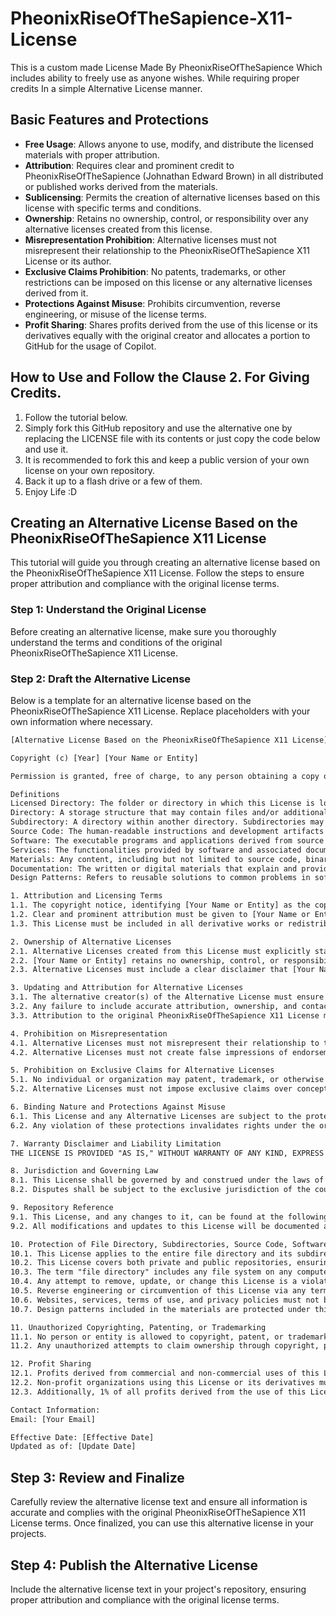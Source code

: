 # PheonixRiseOfTheSapience-X11-License
This is a custom made License Made By PheonixRiseOfTheSapience Which includes ability to freely use as anyone wishes. While requiring proper credits In a simple Alternative License manner.

## Basic Features and Protections

- **Free Usage**: Allows anyone to use, modify, and distribute the licensed materials with proper attribution.
- **Attribution**: Requires clear and prominent credit to PheonixRiseOfTheSapience (Johnathan Edward Brown) in all distributed or published works derived from the materials.
- **Sublicensing**: Permits the creation of alternative licenses based on this license with specific terms and conditions.
- **Ownership**: Retains no ownership, control, or responsibility over any alternative licenses created from this license.
- **Misrepresentation Prohibition**: Alternative licenses must not misrepresent their relationship to the PheonixRiseOfTheSapience X11 License or its author.
- **Exclusive Claims Prohibition**: No patents, trademarks, or other restrictions can be imposed on this license or any alternative licenses derived from it.
- **Protections Against Misuse**: Prohibits circumvention, reverse engineering, or misuse of the license terms.
- **Profit Sharing**: Shares profits derived from the use of this license or its derivatives equally with the original creator and allocates a portion to GitHub for the usage of Copilot.

## How to Use and Follow the Clause 2. For Giving Credits.
1. Follow the tutorial below.
2. Simply fork this GitHub repository and use the alternative one by replacing the LICENSE file with its contents or just copy the code below and use it.
3. It is recommended to fork this and keep a public version of your own license on your own repository.
4. Back it up to a flash drive or a few of them.
5. Enjoy Life :D

## Creating an Alternative License Based on the PheonixRiseOfTheSapience X11 License

This tutorial will guide you through creating an alternative license based on the PheonixRiseOfTheSapience X11 License. Follow the steps to ensure proper attribution and compliance with the original license terms.

### Step 1: Understand the Original License

Before creating an alternative license, make sure you thoroughly understand the terms and conditions of the original PheonixRiseOfTheSapience X11 License.

### Step 2: Draft the Alternative License

Below is a template for an alternative license based on the PheonixRiseOfTheSapience X11 License. Replace placeholders with your own information where necessary.

```txt
[Alternative License Based on the PheonixRiseOfTheSapience X11 License]

Copyright (c) [Year] [Your Name or Entity]

Permission is granted, free of charge, to any person obtaining a copy of this license and associated documentation files (the "License") to use, modify, and distribute this License or derivatives thereof, subject to the following conditions:

Definitions
Licensed Directory: The folder or directory in which this License is located, including all files, folders, and subdirectories within it.
Directory: A storage structure that may contain files and/or additional directories (subdirectories).
Subdirectory: A directory within another directory. Subdirectories may contain additional files, folders, and subdirectories.
Source Code: The human-readable instructions and development artifacts used to create software.
Software: The executable programs and applications derived from source code.
Services: The functionalities provided by software and associated documentation, including but not limited to web services, APIs, and cloud-based solutions.
Materials: Any content, including but not limited to source code, binaries, documentation, and related assets.
Documentation: The written or digital materials that explain and provide instructions for the use of the software and services.
Design Patterns: Refers to reusable solutions to common problems in software design, including but not limited to Singleton, Factory Method, Observer, and Strategy patterns along with Design Patterns in general as a whole collective.

1. Attribution and Licensing Terms
1.1. The copyright notice, identifying [Your Name or Entity] as the copyright holder, and this permission notice must be included in all copies or substantial portions of the Materials.
1.2. Clear and prominent attribution must be given to [Your Name or Entity] in all distributed or published works derived from the Materials, including visible credit in documentation, user interfaces, instructional materials, and publicly visible outputs.
1.3. This License must be included in all derivative works or redistributed versions of the Materials, ensuring the terms remain binding.

2. Ownership of Alternative Licenses
2.1. Alternative Licenses created from this License must explicitly state the ownership of the alternative version, identifying the alternative creator(s) or entity/entities as the owner(s).
2.2. [Your Name or Entity] retains no ownership, control, or responsibility over any Alternative Licenses.
2.3. Alternative Licenses must include a clear disclaimer that [Your Name or Entity] is not the owner or legal representative of the Alternative License.

3. Updating and Attribution for Alternative Licenses
3.1. The alternative creator(s) of the Alternative License must ensure that all relevant contact and attribution information is accurate and properly updated in the License text.
3.2. Any failure to include accurate attribution, ownership, and contact details may invalidate the legality of the Alternative License.
3.3. Attribution to the original PheonixRiseOfTheSapience X11 License must be preserved, but ownership credit for the alternative version must not imply ownership or endorsement by [Your Name or Entity].

4. Prohibition on Misrepresentation
4.1. Alternative Licenses must not misrepresent their relationship to the PheonixRiseOfTheSapience X11 License or its author.
4.2. Alternative Licenses must not create false impressions of endorsement, shared ownership, or legal connection with [Your Name or Entity].

5. Prohibition on Exclusive Claims for Alternative Licenses
5.1. No individual or organization may patent, trademark, or otherwise restrict the use of this License or any Alternative Licenses derived from it.
5.2. Alternative Licenses must not impose exclusive claims over concepts, terms, or conditions present in this License.

6. Binding Nature and Protections Against Misuse
6.1. This License and any Alternative Licenses are subject to the protections outlined in Sections 4, 5, and 6 regarding circumvention, reverse engineering, or misuse.
6.2. Any violation of these protections invalidates rights under the original PheonixRiseOfTheSapience X11 License and any Alternative Licenses derived from it.

7. Warranty Disclaimer and Liability Limitation
THE LICENSE IS PROVIDED "AS IS," WITHOUT WARRANTY OF ANY KIND, EXPRESS OR IMPLIED, INCLUDING BUT NOT LIMITED TO THE WARRANTIES OF MERCHANTABILITY, FITNESS FOR A PARTICULAR PURPOSE, AND NONINFRINGEMENT.

8. Jurisdiction and Governing Law
8.1. This License shall be governed by and construed under the laws of [Your Jurisdiction].
8.2. Disputes shall be subject to the exclusive jurisdiction of the courts of [Your Jurisdiction].

9. Repository Reference
9.1. This License, and any changes to it, can be found at the following repository: [Your Repository URL].
9.2. All modifications and updates to this License will be documented and published in the repository mentioned above.

10. Protection of File Directory, Subdirectories, Source Code, Software, Services, Materials, Documentation, and Design Patterns
10.1. This License applies to the entire file directory and its subdirectories, including all files and folders within the repository.
10.2. This License covers both private and public repositories, ensuring that the terms apply regardless of the repository's visibility.
10.3. The term "file directory" includes any file system on any computer machine.
10.4. Any attempt to remove, update, or change this License is a violation of the License itself.
10.5. Reverse engineering or circumvention of this License via any terms of use, privacy policy, license, websites, or services is strictly prohibited.
10.6. Websites, services, terms of use, and privacy policies must not be used to circumvent, reverse engineer, or otherwise violate this License.
10.7. Design patterns included in the materials are protected under this License and must not be used to claim exclusive rights.

11. Unauthorized Copyrighting, Patenting, or Trademarking
11.1. No person or entity is allowed to copyright, patent, or trademark this License or any derivative works thereof without explicit written consent from [Your Name or Entity].
11.2. Any unauthorized attempts to claim ownership through copyright, patents, or trademarks will render this License null and void for the offending party.

12. Profit Sharing
12.1. Profits derived from commercial and non-commercial uses of this License or its derivatives must be shared equally (50%) with the original creator, [Your Name or Entity].
12.2. Non-profit organizations using this License or its derivatives must allocate 5% of any profits made to [Your Name or Entity].
12.3. Additionally, 1% of all profits derived from the use of this License, its derivatives, or associated services must be allocated to GitHub for the usage of Copilot.

Contact Information:
Email: [Your Email]

Effective Date: [Effective Date]
Updated as of: [Update Date]
```
## Step 3: Review and Finalize
Carefully review the alternative license text and ensure all information is accurate and complies with the original PheonixRiseOfTheSapience X11 License terms. Once finalized, you can use this alternative license in your projects.

## Step 4: Publish the Alternative License
Include the alternative license text in your project's repository, ensuring proper attribution and compliance with the original license terms.
